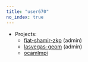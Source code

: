```yaml
---
title: "user670"
no_index: true
---
```


* Projects:
  * [fiat-shamir-zkp](/projects/fiat-shamir-zkp/) (admin)
  * [lasvegas-geom](/projects/lasvegas-geom/) (admin)
  * [ocamlmpi](/projects/ocamlmpi/)